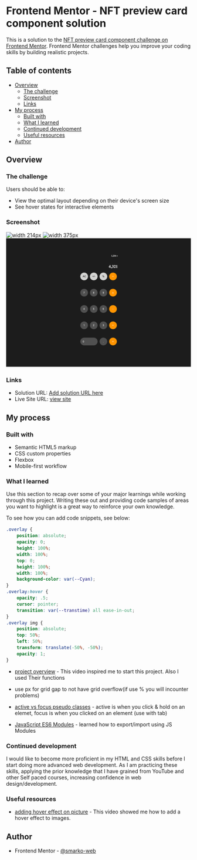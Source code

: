 # Frontend Mentor - NFT preview card component solution

This is a solution to the [NFT preview card component challenge on Frontend Mentor](https://www.frontendmentor.io/challenges/nft-preview-card-component-SbdUL_w0U). Frontend Mentor challenges help you improve your coding skills by building realistic projects. 

## Table of contents

- [Overview](#overview)
  - [The challenge](#the-challenge)
  - [Screenshot](#screenshot)
  - [Links](#links)
- [My process](#my-process)
  - [Built with](#built-with)
  - [What I learned](#what-i-learned)
  - [Continued development](#continued-development)
  - [Useful resources](#useful-resources)
- [Author](#author)



## Overview

### The challenge

Users should be able to:

- View the optimal layout depending on their device's screen size
- See hover states for interactive elements

### Screenshot

![width 214px](screenshots/214.png)
![width 375px](screenshots/375.png)
![width 1440px](screenshots/1440.png)




### Links

- Solution URL: [Add solution URL here](https://your-solution-url.com)
- Live Site URL: [view site](https://smarko-web.github.io/nft_preview_card_component_main/)

## My process

### Built with

- Semantic HTML5 markup
- CSS custom properties
- Flexbox
- Mobile-first workflow

### What I learned

Use this section to recap over some of your major learnings while working through this project. Writing these out and providing code samples of areas you want to highlight is a great way to reinforce your own knowledge.

To see how you can add code snippets, see below:

```css
.overlay {
    position: absolute;
    opacity: 0;
    height: 100%;
    width: 100%;
    top: 0;
    height: 100%;
    width: 100%;
    background-color: var(--Cyan);
}
.overlay:hover {
    opacity: .5;
    cursor: pointer;
    transition: var(--transtime) all ease-in-out;
}
.overlay img {
    position: absolute;
    top: 50%;
    left: 50%;
    transform: translate(-50%, -50%);
    opacity: 1;
}
```

- [project overview](https://youtu.be/j59qQ7YWLxw) - This video inspired me to start this project. Also I used Their functions

- use px for grid gap to not have grid overflow(if use % you will incounter problems)

- [active vs focus pseudo classes](https://www.youtube.com/watch?v=H1-rmg1Fj3E) - active is when you click & hold on an elemet, focus is when you clicked on an element (use with tab)

- [JavaScript ES6 Modules](https://www.youtube.com/watch?v=cRHQNNcYf6s) - learned how to export/import using JS Modules
### Continued development

I would like to become more proficient in my HTML and CSS skills before I start doing more advanced web development. As I am practicing these skills, applying the prior knowledge that I have grained from YouTube and other Self paced courses, increasing confidence in web design/development.

### Useful resources

- [adding hover effect on picture](https://www.youtube.com/watch?v=exb2ab72Xhs&t=431s) - This video showed me how to add a hover effect to images. 

## Author

- Frontend Mentor - [@smarko-web](https://www.frontendmentor.io/profile/smarko-web)


